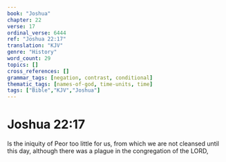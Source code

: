 ```yaml
---
book: "Joshua"
chapter: 22
verse: 17
ordinal_verse: 6444
ref: "Joshua 22:17"
translation: "KJV"
genre: "History"
word_count: 29
topics: []
cross_references: []
grammar_tags: [negation, contrast, conditional]
thematic_tags: [names-of-god, time-units, time]
tags: ["Bible","KJV","Joshua"]
---
```


# Joshua 22:17

Is the iniquity of Peor too little for us, from which we are not cleansed until this day, although there was a plague in the congregation of the LORD,
